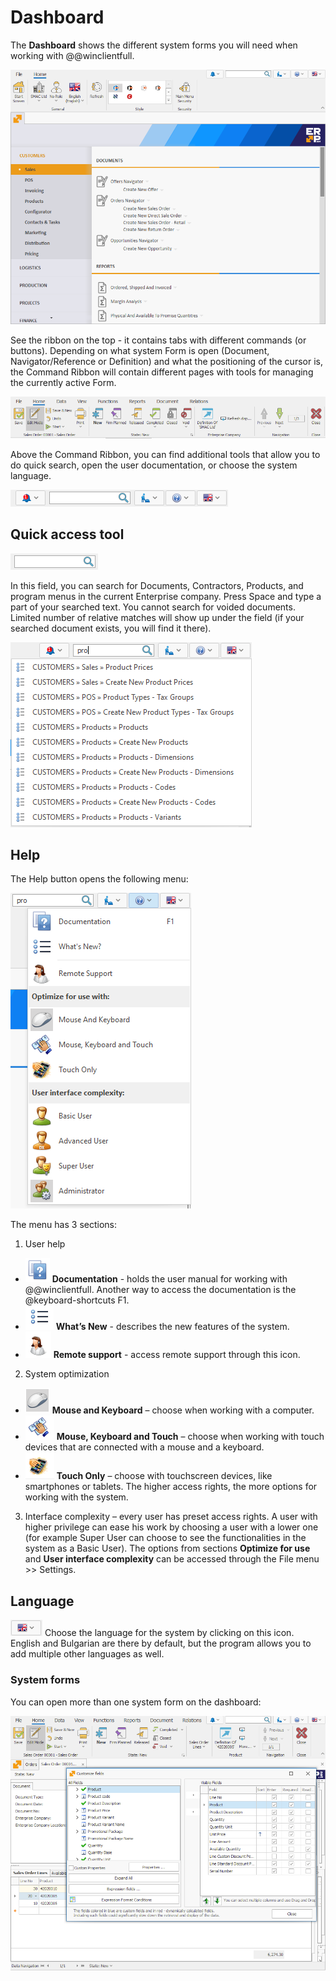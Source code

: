 # Dashboard

The <b>Dashboard</b> shows the different system forms you will need when working with @@winclientfull.

![The Dashboard](pictures/dashboard.png)

See the ribbon on the top - it contains tabs with different commands (or buttons). Depending on what system Form is open (Document, Navigator/Reference or Definition) and what the positioning of the cursor is, the Command Ribbon will contain different pages with tools for managing the currently active Form.
 
![Command Ribbon](pictures/dashboard-ribbon.png) 
 
Above the Command Ribbon, you can find additional tools that allow you to do quick search, open the user documentation, or choose the system language. 

![Search](pictures/dashboard-search.png)

## Quick access tool

![Quick access tool](pictures/quick-access-tool.png)
 
In this field, you can search for Documents, Contractors, Products, and program menus in the current Enterprise company. Press Space and type a part of your searched text. You cannot search for voided documents. Limited number of relative matches will show up under the field (if your searched document exists, you will find it there).
 
![Products search](pictures/products-search.png)
 
## Help

The Help button opens the following menu:

![Help menu](pictures/help-menu.png)

The menu has 3 sections:

1. User help
- ![Documentation icon](pictures/documentation-icon.png) <b>Documentation</b> - holds the user manual for working with @@winclientfull. Another way to access the documentation is the @keyboard-shortcuts F1.
- ![What's new icon](pictures/what's-new-icon.png) <b>What’s New</b> - describes the new features of the system.
- ![Remote support icon](pictures/remote-support-icon.png) <b>Remote support</b> - access remote support through this icon.

2. System optimization
- ![Mouse and Keyboard](pictures/mouse-and-keyboard.png) <b>Mouse and Keyboard</b> – choose when working with a computer.
- ![Mouse, Keyboard and Touch](pictures/mouse-keyboard-and-touch.png) <b>Mouse, Keyboard and Touch</b> – choose when working with touch devices that are connected with a mouse and a keyboard.
- ![Touch Only](pictures/touch-only.png) <b>Touch Only</b> – choose with touchscreen devices, like smartphones or tablets. The higher access rights, the more options for working with the system.  

3. Interface complexity – every user has preset access rights. A user with higher privilege can ease his work by choosing a user with a lower one (for example Super User can choose to see the functionalities in the system as a Basic User). The options from sections <b>Optimize for use</b> and <b>User interface complexity</b> can be accessed through the File menu >> Settings.

## Language

![Language icon](pictures/language.png) Choose the language for the system by clicking on this icon.
English and Bulgarian are there by default, but the program allows you to add multiple other languages as well.

### System forms

You can open more than one system form on the dashboard:

![System forms](pictures/system-forms.png)
